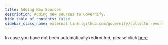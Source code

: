 ```yaml
---
title: Adding New Sources
description: Adding new sources to Governify.
hide_table_of_contents: false
sidebar_class_name: external-link::github.com/governify/collector-events/blob/main/CONTRIBUTING.md
---
```


In case you have not been automatically redirected, please click [here](https://github.com/governify/collector-events/blob/main/CONTRIBUTING.md)